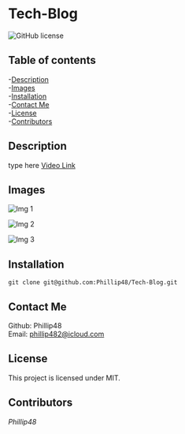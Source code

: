 # Tech-Blog
![GitHub license](https://img.shields.io/badge/license-MIT-blue.svg)  
  
## Table of contents   
-[Description](#Description)   
-[Images](#Images)     
-[Installation](#Installation)  
-[Contact Me](#Contact-Me)    
-[License](#License)  
-[Contributors](#Contributors)  

## Description  
type here
[Video Link]()  

## Images  
![Img 1]()  
  
![Img 2]()  
  
![Img 3]()   
  
## Installation     
`git clone git@github.com:Phillip48/Tech-Blog.git`  

## Contact Me  
Github: Phillip48  
Email: phillip482@icloud.com  

## License
This project is licensed under MIT.

## Contributors  
*Phillip48*  
